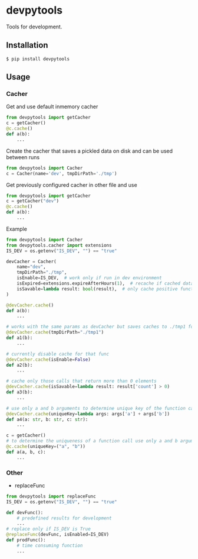 # devpytools
Tools for development.

## Installation
```
$ pip install devpytools
```

## Usage
### Cacher
Get and use default inmemory cacher
```python
from devpytools import getCacher
c = getCacher()
@c.cache()
def a(b):
    ...
```

Create the cacher that saves a pickled data on disk and can be used between runs
```python
from devpytools import Cacher
c = Cacher(name='dev', tmpDirPath='./tmp')
```

Get previously configured cacher in other file and use
```python
from devpytools import getCacher
c = getCacher("dev")
@c.cache()
def a(b):
    ...
```

Example
```python
from devpytools import Cacher
from devpytools.cacher import extensions
IS_DEV = os.getenv("IS_DEV", "") == "true"

devCacher = Cacher(
    name="dev",
    tmpDirPath="./tmp",
    isEnable=IS_DEV,  # work only if run in dev environment
    isExpired=extensions.expireAfterHours(1),  # recache if cached data older than 1 hour
    isSavable=lambda result: bool(result),  # only cache positive function call results
)

@devCacher.cache()
def a(b):
    ...

# works with the same params as devCacher but saves caches to ./tmp1 folder
@devCacher.cache(tmpDirPath="./tmp1")
def a1(b):
    ...

# currently disable cache for that func
@devCacher.cache(isEnable=False)
def a2(b):
    ...

# cache only those calls that return more than 0 elements
@devCacher.cache(isSavable=lambda result: result['count'] > 0)
def a3(b):
    ...

# use only a and b arguments to determine unique key of the function call
@devCacher.cache(uniqueKey=lambda args: args['a'] + args['b'])
def a4(a: str, b: str, c: str):
    ...
```
```python
c = getCacher()
# to determine the uniqueness of a function call use only a and b arguments
@c.cache(uniqueKey=("a", "b"))
def a(a, b, c):
    ...
```

### Other
- replaceFunc
```python
from devpytools import replaceFunc
IS_DEV = os.getenv("IS_DEV", "") == "true"

def devFunc():
    # predefined results for development
    ...
# replace only if IS_DEV is True
@replaceFunc(devFunc, isEnabled=IS_DEV)
def prodFunc():
    # time consuming function
    ...
```
